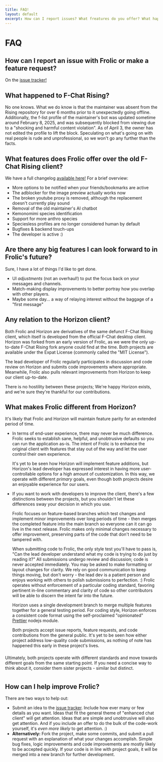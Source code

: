 ```yaml
---
title: FAQ!
layout: default
excerpt: How can I report issues? What freatures do you offer? What happened to...?
---
```

# FAQ

## How can I report an issue with Frolic or make a feature request?
On the [issue tracker!](https://github.com/Frolic-chat/Frolic/issues)

## What happened to F-Chat Rising?
No one knows. What we do know is that the maintainer was absent from the Rising repository for over 6 months prior to it unexpectedly going offline. Additionally, the f-list profile of the maintainer's bot was updated sometime around February 8, 2025, and was subsequently blocked from viewing due to a "shocking and harmful content violation". As of April 3, the owner has not edited the profile to lift the block. Speculating on what's going on with real people is rude and unprofessional, so we won't go any further than the facts.

## What features does Frolic offer over the old F-Chat Rising client?
We have a full changelog [available here!](wiki/development/CHANGELOG.html)
For a brief overview:
* More options to be notified when your friends/bookmarks are active
* The adblocker for the image preview actually works now
* The broken youtube proxy is removed, although the replacement doesn't currently play sound
* Removal of the old maintainer's AI chatbot
* Kemonomimi species identification
* Support for more anthro species
* Speciesless profiles are no longer considered human by default
* Bugfixes & backend touch-ups
* The developer is active :)

## Are there any big features I can look forward to in Frolic's future?
Sure, I have a lot of things I'd like to get done.
* UI _adjustments_ (not an overhaul!) to put the focus back on your messages and channels.
* Match-making display improvements to better portray how you overlap with other players.
* Maybe some day... a way of relaying interest without the baggage of a "first message"

## Any relation to the Horizon client?
Both Frolic and Horizon are derivatives of the same defunct F-Chat Rising client, which itself is developed from the official F-Chat desktop client. Horizon was forked from an early version of Frolic, as we were the only up-to-date F-Chat Rising fork anyone could find at the time. Both projects are available under the Expat License (commonly called the "MIT License").

The lead developer of Frolic regularly participates in discussion and code review on Horizon and submits code improvements where appropriate. Meanwhile, Frolic also pulls relevant improvements from Horizon to keep our client up-to-date.

There is no hostility between these projects; We're happy Horizon exists, and we're sure they're thankful for our contributions.

## What makes Frolic different from Horizon?
It's likely that Frolic and Horizon will maintain feature parity for an extended period of time.

* In terms of end-user experience, there may never be much difference. Frolic seeks to establish sane, helpful, and unobtrusive defaults so you can run the application as-is. The intent of Frolic is to enhance the original client with features that stay out of the way and let the user control their own experience.

    It's yet to be seen how Horizon will implement feature additions, but Horizon's lead developer has expressed interest in having more user-controllable options for a high amount of customization. In this way, we operate with different _primary_ goals, even though both projects desire an enjoyable experience for our users.

* If you want to work with developers to improve the client, there's a few distinctions between the projects, but you shouldn't let these differences sway your decision in which you use.

    Frolic focuses on feature-based branches which test changes and implement minor improvements over long periods of time - then merges the completed feature into the main branch so everyone can it can go live in the next release. Frolic makes only minimal changes necessary to offer improvement, preserving parts of the code that don't need to be tampered with.

    When submitting code to Frolic, the only style test you'll have to pass is, "Can the lead developer understand what my code is trying to do just by reading it?" All submissions undergo review and discussion; code is never accepted immediately. You may be asked to make formatting or layout changes for clarity. We rely on good communication to keep things moving, but don't worry - the lead dev is a patient person and enjoys working with others to polish submissions to perfection. :) Frolic operates without enforcement of a particular coding standard, favoring pertinent in-line commentary and clarity of code so other contributors will be able to discern the intent far into the future.

    Horizon uses a single development branch to merge multiple features together for a general testing period. For coding style, Horizon enforces a consistent code format using the self-proclaimed "opinionated" [Prettier](https://prettier.io/docs/) nodejs module.

    Both projects accept issue reports, feature requests, and code contributions from the general public. It's yet to be seen how either project address low-quality code submissions, as nothing of note has happened this early in these project's lives.

###
Ultimately, both projects operate with different standards and move towards different goals from the same starting point. If you need a concise way to think about it, consider them sister projects - similar but distinct.
#

## How can I help improve Frolic?
There are two ways to help out:
* Submit an idea to the [issue tracker](https://github.com/Frolic-chat/Frolic/issues). Include how ever many or few details as you want. Ideas that fit the general theme of "enhanced chat client" will get attention. Ideas that are simple and unobtrusive will also get attention. And if you include an offer to do the bulk of the code-work yourself, it's _even more likely_ to get attention. :)
* **Alternatively:** Fork the project, make some commits, and submit a pull request with an explanation of what your changes accomplish. Simple bug fixes, logic improvements and code improvements are mostly likely to be accepted quickly. If your code is in line with project goals, it will be merged into a new branch for further development.
